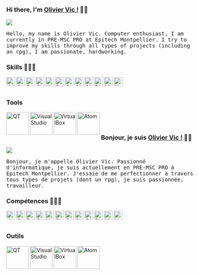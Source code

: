 ### Hi there, I'm [Olivier Vic !](https://github.com/OlivierVic) 👋🏽
<a href="https://www.linkedin.com/in/olivier-vic-94962a173/" target="_blank"><img src="https://img.shields.io/badge/linkedin-%230077B5.svg?&style=for-the-badge&logo=linkedin&logoColor=white"/></a>

<p aling="left"><samp>
Hello, my name is Olivier Vic. Computer enthusiast, I am currently in PRE-MSC PRO at Epitech Montpellier. I try to improve my skills through all types of projects (including an rpg), I am passionate, hardworking.
</samp></p>

### Skills 🧑🏾‍💻

<img align="left" alt="JavaScript" width="23px" src="https://www.vectorlogo.zone/logos/javascript/javascript-icon.svg" />
<img align="left" alt="C++" width="23px" src="https://upload.wikimedia.org/wikipedia/commons/thumb/1/18/ISO_C%2B%2B_Logo.svg/612px-ISO_C%2B%2B_Logo.svg.png" />
<img align="left" alt="Python" width="23px" src="https://www.vectorlogo.zone/logos/python/python-icon.svg" />
<img align="left" alt="C" width="23px" src="https://cdn.jsdelivr.net/npm/simple-icons@3.2.0/icons/c.svg" />
<img align="left" alt="HTML" width="23px" src="https://www.vectorlogo.zone/logos/w3_html5/w3_html5-icon.svg" />
<img align="left" alt="PHP" width="23px" src="https://www.vectorlogo.zone/logos/php/php-ar21.svg" />
<img align="left" alt="CSS" width="23px" src="https://cdn.jsdelivr.net/npm/simple-icons@3.2.0/icons/css3.svg" />
<img align="left" alt="GitHub" width="23px" src="https://cdn.jsdelivr.net/npm/simple-icons@3.2.0/icons/github.svg" />
<img align="left" alt="Git" width="23px" src="https://www.vectorlogo.zone/logos/git-scm/git-scm-icon.svg" />
<img align="left" alt="PhpMyAdmin" width="23px" src="https://www.vectorlogo.zone/logos/phpmyadmin/phpmyadmin-ar21.svg" />
<img align="left" alt="MySQL" width="23px" src="https://cdn.jsdelivr.net/npm/simple-icons@3.2.0/icons/mysql.svg" />
<img align="left" alt="Linux" width="23px" src="https://www.vectorlogo.zone/logos/linux/linux-icon.svg" />
<br>
<br>

### Tools

<img align="left" alt="QT" width="60px" src="https://www.vectorlogo.zone/logos/qtio/qtio-ar21.svg" />
<img align="left" alt="Visual Studio" width="60px" src="https://www.vectorlogo.zone/logos/visualstudio_code/visualstudio_code-ar21.svg" />
<img align="left" alt="VirtualBox" width="60px" src="https://www.vectorlogo.zone/logos/virtualbox/virtualbox-ar21.svg" />
<img align="left" alt="Atom" width="60px" src="https://www.vectorlogo.zone/logos/atom_io/atom_io-ar21.svg" />
<br>
<br>

### Bonjour, je suis [Olivier Vic !](https://github.com/OlivierVic) 👋🏽
<a href="https://www.linkedin.com/in/olivier-vic-94962a173/" target="_blank"><img src="https://img.shields.io/badge/linkedin-%230077B5.svg?&style=for-the-badge&logo=linkedin&logoColor=white"/></a>

<p aling="left"><samp>
Bonjour, je m'appelle Olivier Vic. Passionné d'informatique, je suis actuellement en PRE-MSC PRO à Epitech Montpellier. J'essaie de me perfectionner à travers tous types de projets (dont un rpg), je suis passionnée, travailleur.
</samp></p>

### Compétences 🧑🏾‍💻

<img align="left" alt="JavaScript" width="23px" src="https://www.vectorlogo.zone/logos/javascript/javascript-icon.svg" />
<img align="left" alt="C++" width="23px" src="https://upload.wikimedia.org/wikipedia/commons/thumb/1/18/ISO_C%2B%2B_Logo.svg/612px-ISO_C%2B%2B_Logo.svg.png" />
<img align="left" alt="Python" width="23px" src="https://www.vectorlogo.zone/logos/python/python-icon.svg" />
<img align="left" alt="C" width="23px" src="https://cdn.jsdelivr.net/npm/simple-icons@3.2.0/icons/c.svg" />
<img align="left" alt="HTML" width="23px" src="https://www.vectorlogo.zone/logos/w3_html5/w3_html5-icon.svg" />
<img align="left" alt="PHP" width="23px" src="https://www.vectorlogo.zone/logos/php/php-ar21.svg" />
<img align="left" alt="CSS" width="23px" src="https://cdn.jsdelivr.net/npm/simple-icons@3.2.0/icons/css3.svg" />
<img align="left" alt="GitHub" width="23px" src="https://cdn.jsdelivr.net/npm/simple-icons@3.2.0/icons/github.svg" />
<img align="left" alt="Git" width="23px" src="https://www.vectorlogo.zone/logos/git-scm/git-scm-icon.svg" />
<img align="left" alt="PhpMyAdmin" width="23px" src="https://www.vectorlogo.zone/logos/phpmyadmin/phpmyadmin-ar21.svg" />
<img align="left" alt="MySQL" width="23px" src="https://cdn.jsdelivr.net/npm/simple-icons@3.2.0/icons/mysql.svg" />
<img align="left" alt="Linux" width="23px" src="https://www.vectorlogo.zone/logos/linux/linux-icon.svg" />
<br>
<br>

### Outils

<img align="left" alt="QT" width="60px" src="https://www.vectorlogo.zone/logos/qtio/qtio-ar21.svg" />
<img align="left" alt="Visual Studio" width="60px" src="https://www.vectorlogo.zone/logos/visualstudio_code/visualstudio_code-ar21.svg" />
<img align="left" alt="VirtualBox" width="60px" src="https://www.vectorlogo.zone/logos/virtualbox/virtualbox-ar21.svg" />
<img align="left" alt="Atom" width="60px" src="https://www.vectorlogo.zone/logos/atom_io/atom_io-ar21.svg" />
